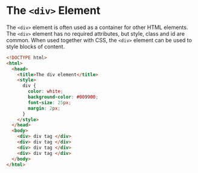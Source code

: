 # The `<div>` Element

The `<div>` element is often used as a container for other HTML elements. The `<div>` element has no required attributes, but style, class and id are common. When used together with CSS, the `<div>` element can be used to style blocks of content.

```html
<!DOCTYPE html>
<html>
  <head>
    <title>The div element</title>
    <style>
      div {
        color: white;
        background-color: #009900;
        font-size: 25px;
        margin: 2px;
      }
    </style>
  </head>
  <body>
    <div> div tag </div>
    <div> div tag </div>
    <div> div tag </div>
    <div> div tag </div>
  </body>
</html>
```
